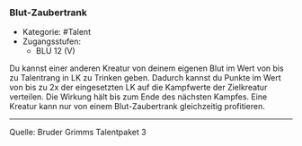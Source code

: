 ### Blut-Zaubertrank

- Kategorie: #Talent
- Zugangsstufen:
  - BLU 12 (V)

Du kannst einer anderen Kreatur von deinem eigenen Blut im Wert von bis zu Talentrang in LK zu Trinken geben. Dadurch kannst du Punkte im Wert von bis zu 2x der eingesetzten LK auf die Kampfwerte der Zielkreatur verteilen. Die Wirkung hält bis zum Ende des nächsten Kampfes. Eine Kreatur kann nur von einem Blut-Zaubertrank gleichzeitig profitieren.

---

Quelle: Bruder Grimms Talentpaket 3
